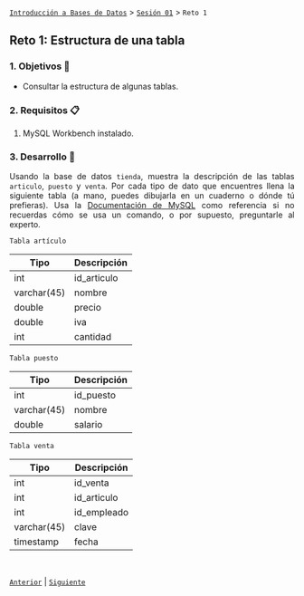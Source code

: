 [`Introducción a Bases de Datos`](../../README.md) > [`Sesión 01`](../Readme.md) > `Reto 1`
	
## Reto 1: Estructura de una tabla

<div style="text-align: justify;">

### 1. Objetivos :dart:

- Consultar la estructura de algunas tablas.

### 2. Requisitos :clipboard:

1. MySQL Workbench instalado.

### 3. Desarrollo :rocket:

Usando la base de datos `tienda`, muestra la descripción de las tablas `articulo`, `puesto` y `venta`. Por cada tipo de dato que encuentres llena la siguiente tabla (a mano, puedes dibujarla en un cuaderno o dónde tú prefieras). Usa la [Documentación de MySQL](https://dev.mysql.com/doc/refman/8.0/en/data-types.html) como referencia si no recuerdas cómo se usa un comando, o por supuesto, preguntarle al experto.

	Tabla artículo
| Tipo   | Descripción |
|---|---|
| int  | id_articulo  |
| varchar(45)  | nombre  |
| double | precio |
| double | iva  |
| int  | cantidad |

	
	
	
	Tabla puesto
| Tipo   | Descripción |
|---|---|
| int  |  id_puesto |
| varchar(45)  | nombre  |
| double | salario |
	
	
	
	Tabla venta
| Tipo   | Descripción |
|---|---|
| int  | id_venta |
| int  | id_articulo |
| int  | id_empleado |
| varchar(45)  | clave |
| timestamp  | fecha |


	
	
	
	
	
<br/>

[`Anterior`](../Ejemplo-02/Readme.md) | [`Siguiente`](../Readme.md)

</div>
